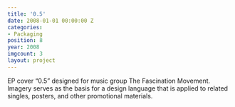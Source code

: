 ```yaml
---
title: '0.5'
date: 2008-01-01 00:00:00 Z
categories:
- Packaging
position: 8
year: 2008
imgcount: 3
layout: project
---
```


EP cover “0.5” designed for music group The Fascination Movement. Imagery serves as the basis for a design language that is applied to related singles, posters, and other promotional materials.
